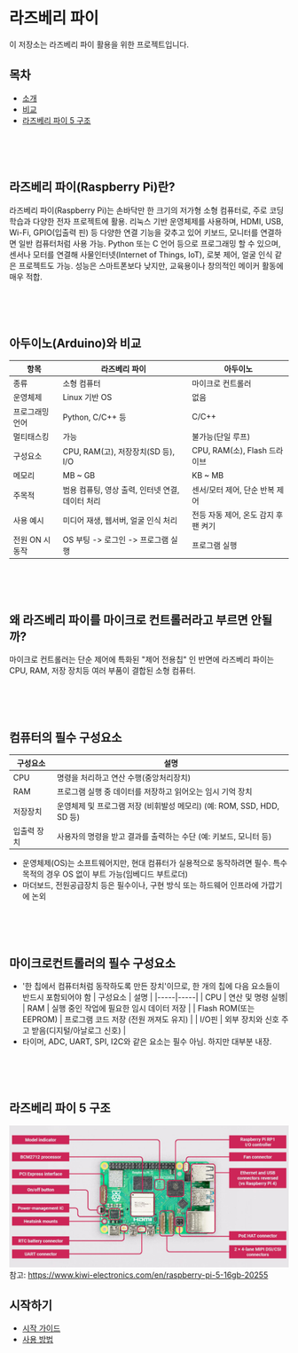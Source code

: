 # 라즈베리 파이

이 저장소는 라즈베리 파이 활용을 위한 프로젝트입니다.

## 목차
- [소개](#라즈베리-파이란?)
- [비교](#아두이노와-비교)
- [라즈베리 파이 5 구조](#라즈베리-파이-5-구조)

<br><br><br>

## 라즈베리 파이(Raspberry Pi)란?
라즈베리 파이(Raspberry Pi)는 손바닥만 한 크기의 저가형 소형 컴퓨터로, 주로 코딩 학습과 다양한 전자 프로젝트에 활용. 리눅스 기반 운영체제를 사용하며, HDMI, USB, Wi-Fi, GPIO(입출력 핀) 등 다양한 연결 기능을 갖추고 있어 키보드, 모니터를 연결하면 일반 컴퓨터처럼 사용 가능. Python 또는 C 언어 등으로 프로그래밍 할 수 있으며, 센서나 모터를 연결해 사물인터넷(Internet of Things, IoT), 로봇 제어, 얼굴 인식 같은 프로젝트도 가능. 성능은 스마트폰보다 낮지만, 교육용이나 창의적인 메이커 활동에 매우 적합.

<br><br><br>

## 아두이노(Arduino)와 비교
| 항목 | 라즈베리 파이 | 아두이노 |
|-----|-----|-----|
| 종류            | 소형 컴퓨터           | 마이크로 컨트롤러 |
| 운영체제        | Linux 기반 OS         | 없음              |
| 프로그래밍 언어 | Python, C/C++ 등      | C/C++             |
| 멀티태스킹      | 가능                  | 불가능(단일 루프) |
| 구성요소        | CPU, RAM(고), 저장장치(SD 등), I/O | CPU, RAM(소), Flash 드라이브|
| 메모리          | MB ~ GB| KB ~ MB |
| 주목적          | 범용 컴퓨팅, 영상 출력, 인터넷 연결, 데이터 처리  |  센서/모터 제어, 단순 반복 제어 | 
| 사용 예시        | 미디어 재생, 웹서버, 얼굴 인식 처리 | 전등 자동 제어, 온도 감지 후 팬 켜기 |
| 전원 ON 시 동작 | OS 부팅 -> 로그인 -> 프로그램 실행 | 프로그램 실행 |

<br><br><br>

## 왜 라즈베리 파이를 마이크로 컨트롤러라고 부르면 안될까?
마이크로 컨트롤러는 단순 제어에 특화된 "제어 전용칩" 인 반면에 라즈베리 파이는 CPU, RAM, 저장 장치등 여러 부품이 결합된 소형 컴퓨터.

<br><br><br>

## 컴퓨터의 필수 구성요소
| 구성요소 | 설명 |
|-----|-----|
| CPU | 명령을 처리하고 연산 수행(중앙처리장치) |
| RAM | 프로그램 실행 중 데이터를 저장하고 읽어오는 임시 기억 장치 |
| 저장장치 | 운영체제 및 프로그램 저장 (비휘발성 메모리) (예: ROM, SSD, HDD, SD 등) |
| 입출력 장치 | 사용자의 명령을 받고 결과를 출력하는 수단 (예: 키보드, 모니터 등) |
 - 운영체제(OS)는 소프트웨어지만, 현대 컴퓨터가 실용적으로 동작하려면 필수. 특수 목적의 경우 OS 없이 부트 가능(임베디드 부트로더)
 - 마더보드, 전원공급장치 등은 필수이나, 구현 방식 또는 하드웨어 인프라에 가깝기에 논외

<br><br><br>

## 마이크로컨트롤러의  필수 구성요소
 - '한 칩에서 컴퓨터처럼 동작하도록 만든 장치'이므로, 한 개의 칩에 다음 요소들이 반드시 포함되어야 함
| 구성요소 | 설명 |
|-----|-----|
| CPU | 연산 및 명령 실행|
| RAM | 실행 중인 작업에 필요한 임시 데이터 저장 |
| Flash ROM(또는 EEPROM) | 프로그램 코드 저장 (전원 꺼져도 유지) |
| I/O핀 | 외부 장치와 신호 주고 받음(디지털/아날로그 신호) |
 - 타이머, ADC, UART, SPI, I2C와 같은 요소는 필수 아님. 하지만 대부분 내장. 

<br><br><br>

## 라즈베리 파이 5 구조
![Raspberry Pi 5](../images/raspberrypi5_anatomy.jpg)
참고: https://www.kiwi-electronics.com/en/raspberry-pi-5-16gb-20255

## 시작하기
- [시작 가이드](./getting-started.md)
- [사용 방법](./usage.md)
